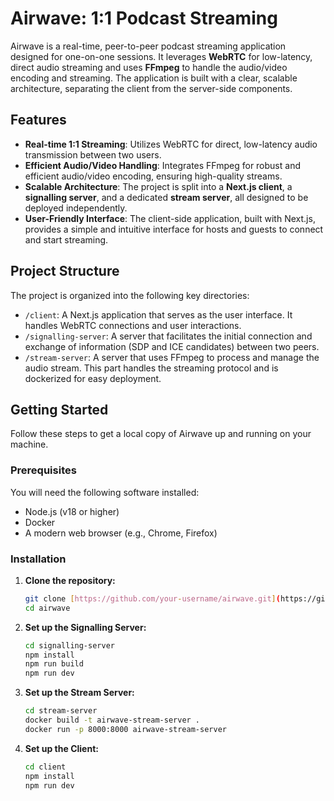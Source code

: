 # Airwave: 1:1 Podcast Streaming

Airwave is a real-time, peer-to-peer podcast streaming application designed for one-on-one sessions. It leverages **WebRTC** for low-latency, direct audio streaming and uses **FFmpeg** to handle the audio/video encoding and streaming. The application is built with a clear, scalable architecture, separating the client from the server-side components.

## Features

- **Real-time 1:1 Streaming**: Utilizes WebRTC for direct, low-latency audio transmission between two users.
- **Efficient Audio/Video Handling**: Integrates FFmpeg for robust and efficient audio/video encoding, ensuring high-quality streams.
- **Scalable Architecture**: The project is split into a **Next.js client**, a **signalling server**, and a dedicated **stream server**, all designed to be deployed independently.
- **User-Friendly Interface**: The client-side application, built with Next.js, provides a simple and intuitive interface for hosts and guests to connect and start streaming.

## Project Structure

The project is organized into the following key directories:

- `/client`: A Next.js application that serves as the user interface. It handles WebRTC connections and user interactions.
- `/signalling-server`: A server that facilitates the initial connection and exchange of information (SDP and ICE candidates) between two peers.
- `/stream-server`: A server that uses FFmpeg to process and manage the audio stream. This part handles the streaming protocol and is dockerized for easy deployment.

## Getting Started

Follow these steps to get a local copy of Airwave up and running on your machine.

### Prerequisites

You will need the following software installed:

- Node.js (v18 or higher)
- Docker
- A modern web browser (e.g., Chrome, Firefox)

### Installation

1. **Clone the repository:**
   ```bash
   git clone [https://github.com/your-username/airwave.git](https://github.com/your-username/airwave.git)
   cd airwave
   ```
2. **Set up the Signalling Server:**
   ```bash
   cd signalling-server
   npm install
   npm run build
   npm run dev
   ```
3. **Set up the Stream Server:**
   ```bash
   cd stream-server
   docker build -t airwave-stream-server .
   docker run -p 8000:8000 airwave-stream-server
   ```
4. **Set up the Client:**
   ```bash
   cd client
   npm install
   npm run dev
   ```
